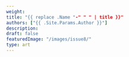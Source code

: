```yaml
---
weight:
title: "{{ replace .Name "-" " " | title }}"
authors: ["{{ .Site.Params.Author }}"]
description: 
draft: false
featuredImage: "/images/issue8/"
type: art
---
```

